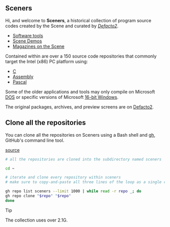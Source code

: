 ## Sceners

Hi, and welcome to **Sceners**, a historical collection of program source codes created by the Scene and curated by *[Defacto2](https://defacto2.net)*.

- [Software tools](https://defacto2.net/files/tool)
- [Scene Demos](https://defacto2.net/files/demoscene)
- [Magazines on the Scene](https://defacto2.net/magazine)

Contained within are over a 150 source code repositories that commonly target the Intel (x86) PC platform using: 

- [C](https://github.com/orgs/sceners/repositories?q=&type=all&language=c)
- [Assembly](https://github.com/orgs/sceners/repositories?q=&type=all&language=assembly)
- [Pascal](https://github.com/orgs/sceners/repositories?q=&type=all&language=pascal)

Some of the older applications and tools may only compile on Microsoft [DOS](https://winworldpc.com/product/ms-dos/1x) or specific versions of Microsoft [16-bit Windows](https://winworldpc.com/product/windows-3/31).

The original packages, archives, and preview screens are on [Defacto2](https://defacto2.net/files/github).

## Clone all the repositories

You can clone all the repositories on Sceners using a Bash shell and [gh](https://cli.github.com/), GitHub's command line tool.

[source](https://stackoverflow.com/questions/19576742/how-to-clone-all-repos-at-once-from-github)

```sh
# all the repositories are cloned into the subdirectory named sceners

cd ~

# iterate and clone every repository within sceners
# make sure to copy-and-paste all three lines of the loop as a single command

gh repo list sceners --limit 1000 | while read -r repo _; do
gh repo clone "$repo" "$repo"
done
```

> [!TIP] 
> The collection uses over 2.1G.
